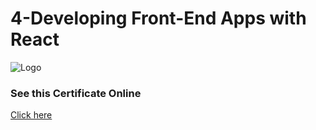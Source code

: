 
# 4-Developing Front-End Apps with React





![Logo](https://s3.amazonaws.com/coursera_assets/meta_images/generated/CERTIFICATE_LANDING_PAGE/CERTIFICATE_LANDING_PAGE~BLCEYUQQG5PS/CERTIFICATE_LANDING_PAGE~BLCEYUQQG5PS.jpeg)


### See this Certificate Online


[Click here](https://www.coursera.org/account/accomplishments/verify/BLCEYUQQG5PS)

